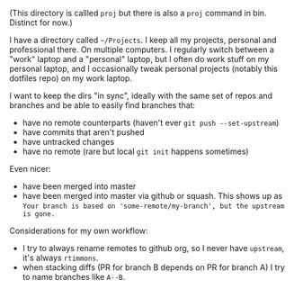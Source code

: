 (This directory is callled `proj` but there is also a `proj` command in bin. Distinct for now.)

I have a directory called `~/Projects`. I keep all my projects, personal and professional there.
On multiple computers. I regularly switch between a "work" laptop and a "personal" laptop, but
I often do work stuff on my personal laptop, and I occasionally tweak personal projects
(notably this dotfiles repo) on my work laptop.

I want to keep the dirs "in sync", ideally with the same set of repos and branches
and be able to easily find branches that:

- have no remote counterparts (haven't ever `git push --set-upstream`)
- have commits that aren't pushed
- have untracked changes
- have no remote (rare but local `git init` happens sometimes)

Even nicer:

- have been merged into master
- have been merged into master via github or squash. This shows up as
  `Your branch is based on 'some-remote/my-branch', but the upstream is gone.`

Considerations for my own workflow:

- I try to always rename remotes to github org, so I never have `upstream`,
  it's always `rtimmons`.
- when stacking diffs (PR for branch B depends on PR for branch A) I try to
  name branches like `A--B`.
